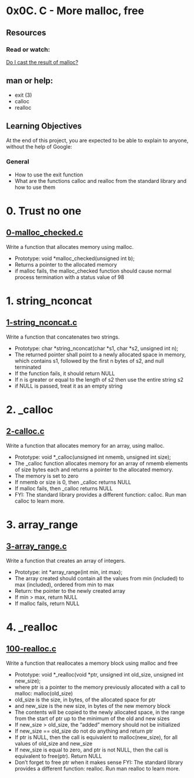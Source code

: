 # 0x0C. C - More malloc, free

## Resources
### Read or watch:
[Do I cast the result of malloc?](https://stackoverflow.com/questions/605845/do-i-cast-the-result-of-malloc)

## man or help:

+ exit (3)
+ calloc
+ realloc

## Learning Objectives
At the end of this project, you are expected to be able to explain to anyone, without the help of Google:

### General
+ How to use the exit function
+ What are the functions calloc and realloc from the standard library and how to use them

# 0. Trust no one
## [0-malloc_checked.c](https://github.com/Assiminee/alx-low_level_programming/blob/main/0x0C-more_malloc_free/0-malloc_checked.c)
Write a function that allocates memory using malloc.

+ Prototype: void *malloc_checked(unsigned int b);
+ Returns a pointer to the allocated memory
+ if malloc fails, the malloc_checked function should cause normal process termination with a status value of 98

# 1. string_nconcat
## [1-string_nconcat.c](https://github.com/Assiminee/alx-low_level_programming/blob/main/0x0C-more_malloc_free/1-string_nconcat.c)
Write a function that concatenates two strings.

+ Prototype: char *string_nconcat(char *s1, char *s2, unsigned int n);
+ The returned pointer shall point to a newly allocated space in memory, which contains s1, followed by the first n bytes of s2, and null terminated
+ If the function fails, it should return NULL
+ If n is greater or equal to the length of s2 then use the entire string s2
+ if NULL is passed, treat it as an empty string

# 2. _calloc
## [2-calloc.c](https://github.com/Assiminee/alx-low_level_programming/blob/main/0x0C-more_malloc_free/2-calloc.c)
Write a function that allocates memory for an array, using malloc.

+ Prototype: void *_calloc(unsigned int nmemb, unsigned int size);
+ The _calloc function allocates memory for an array of nmemb elements of size bytes each and returns a pointer to the allocated memory.
+ The memory is set to zero
+ If nmemb or size is 0, then _calloc returns NULL
+ If malloc fails, then _calloc returns NULL
+ FYI: The standard library provides a different function: calloc. Run man calloc to learn more.

# 3. array_range
## [3-array_range.c](https://github.com/Assiminee/alx-low_level_programming/blob/main/0x0C-more_malloc_free/3-array_range.c)
Write a function that creates an array of integers.

+ Prototype: int *array_range(int min, int max);
+ The array created should contain all the values from min (included) to max (included), ordered from min to max
+ Return: the pointer to the newly created array
+ If min > max, return NULL
+ If malloc fails, return NULL

# 4. _realloc
## [100-realloc.c]()
Write a function that reallocates a memory block using malloc and free

+ Prototype: void *_realloc(void *ptr, unsigned int old_size, unsigned int new_size);
+ where ptr is a pointer to the memory previously allocated with a call to malloc: malloc(old_size)
+ old_size is the size, in bytes, of the allocated space for ptr
+ and new_size is the new size, in bytes of the new memory block
+ The contents will be copied to the newly allocated space, in the range from the start of ptr up to the minimum of the old and new sizes
+ If new_size > old_size, the “added” memory should not be initialized
+ If new_size == old_size do not do anything and return ptr
+ If ptr is NULL, then the call is equivalent to malloc(new_size), for all values of old_size and new_size
+ If new_size is equal to zero, and ptr is not NULL, then the call is equivalent to free(ptr). Return NULL
+ Don’t forget to free ptr when it makes sense
FYI: The standard library provides a different function: realloc. Run man realloc to learn more.

